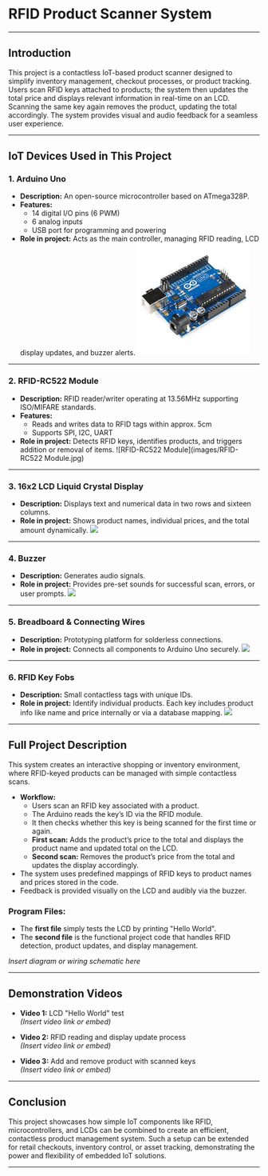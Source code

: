 
# RFID Product Scanner System

---

## Introduction

This project is a contactless IoT-based product scanner designed to simplify inventory management, checkout processes, or product tracking. Users scan RFID keys attached to products; the system then updates the total price and displays relevant information in real-time on an LCD. Scanning the same key again removes the product, updating the total accordingly. The system provides visual and audio feedback for a seamless user experience.

---

## IoT Devices Used in This Project

### 1. Arduino Uno
- **Description:** An open-source microcontroller based on ATmega328P.
- **Features:**
  - 14 digital I/O pins (6 PWM)
  - 6 analog inputs
  - USB port for programming and powering
- **Role in project:** Acts as the main controller, managing RFID reading, LCD display updates, and buzzer alerts.
![ArduinoUNOR3Board](images/ArduinoUNOR3Board.jpg)

---

### 2. RFID-RC522 Module
- **Description:** RFID reader/writer operating at 13.56MHz supporting ISO/MIFARE standards.
- **Features:**
  - Reads and writes data to RFID tags within approx. 5cm
  - Supports SPI, I2C, UART
- **Role in project:** Detects RFID keys, identifies products, and triggers addition or removal of items.
![RFID-RC522 Module](images/RFID-RC522 Module.jpg)

---

### 3. 16x2 LCD Liquid Crystal Display
- **Description:** Displays text and numerical data in two rows and sixteen columns.
- **Role in project:** Shows product names, individual prices, and the total amount dynamically.
![](images/lcd_16x2.jpg)

---

### 4. Buzzer
- **Description:** Generates audio signals.
- **Role in project:** Provides pre-set sounds for successful scan, errors, or user prompts.
![](images/buzzer.jpg)

---

### 5. Breadboard & Connecting Wires
- **Description:** Prototyping platform for solderless connections.
- **Role in project:** Connects all components to Arduino Uno securely.
![](images/breadboard_setup.jpg)

---

### 6. RFID Key Fobs
- **Description:** Small contactless tags with unique IDs.
- **Role in project:** Identify individual products. Each key includes product info like name and price internally or via a database mapping.
![](images/rfid_keys.jpg)

---

## Full Project Description

This system creates an interactive shopping or inventory environment, where RFID-keyed products can be managed with simple contactless scans.

- **Workflow:**
  - Users scan an RFID key associated with a product.
  - The Arduino reads the key’s ID via the RFID module.
  - It then checks whether this key is being scanned for the first time or again.
  - **First scan:** Adds the product’s price to the total and displays the product name and updated total on the LCD.
  - **Second scan:** Removes the product’s price from the total and updates the display accordingly.
- The system uses predefined mappings of RFID keys to product names and prices stored in the code.
- Feedback is provided visually on the LCD and audibly via the buzzer.

### Program Files:
- The **first file** simply tests the LCD by printing "Hello World".
- The **second file** is the functional project code that handles RFID detection, product updates, and display management.  

*Insert diagram or wiring schematic here*

---

## Demonstration Videos

- **Video 1:** LCD "Hello World" test  
  *(Insert video link or embed)*

- **Video 2:** RFID reading and display update process  
  *(Insert video link or embed)*

- **Video 3:** Add and remove product with scanned keys  
  *(Insert video link or embed)*

---

## Conclusion

This project showcases how simple IoT components like RFID, microcontrollers, and LCDs can be combined to create an efficient, contactless product management system. Such a setup can be extended for retail checkouts, inventory control, or asset tracking, demonstrating the power and flexibility of embedded IoT solutions.

---

